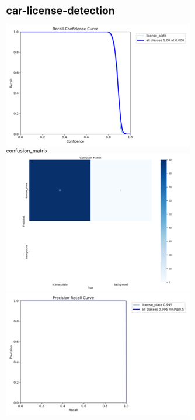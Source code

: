 # car-license-detection
![App Screenshot](R_curve.png)
confusion_matrix
![App Screenshot](confusion_matrix.png)
![App Screenshot](PR_curve.png)
